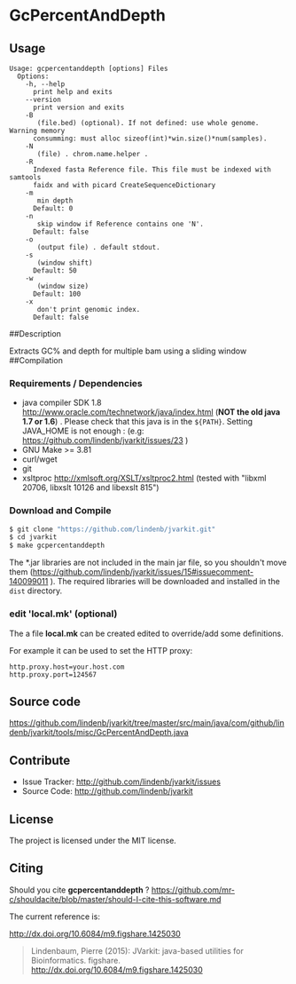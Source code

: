 # GcPercentAndDepth


## Usage

```
Usage: gcpercentanddepth [options] Files
  Options:
    -h, --help
      print help and exits
    --version
      print version and exits
    -B
       (file.bed) (optional). If not defined: use whole genome. Warning memory 
      consumming: must alloc sizeof(int)*win.size()*num(samples).
    -N
       (file) . chrom.name.helper .
    -R
      Indexed fasta Reference file. This file must be indexed with samtools 
      faidx and with picard CreateSequenceDictionary
    -m
       min depth
      Default: 0
    -n
       skip window if Reference contains one 'N'.
      Default: false
    -o
       (output file) . default stdout.
    -s
       (window shift)
      Default: 50
    -w
       (window size)
      Default: 100
    -x
       don't print genomic index.
      Default: false

```


##Description

Extracts GC% and depth for multiple bam using a sliding window
##Compilation

### Requirements / Dependencies

* java compiler SDK 1.8 http://www.oracle.com/technetwork/java/index.html (**NOT the old java 1.7 or 1.6**) . Please check that this java is in the `${PATH}`. Setting JAVA_HOME is not enough : (e.g: https://github.com/lindenb/jvarkit/issues/23 )
* GNU Make >= 3.81
* curl/wget
* git
* xsltproc http://xmlsoft.org/XSLT/xsltproc2.html (tested with "libxml 20706, libxslt 10126 and libexslt 815")


### Download and Compile

```bash
$ git clone "https://github.com/lindenb/jvarkit.git"
$ cd jvarkit
$ make gcpercentanddepth
```

The *.jar libraries are not included in the main jar file, so you shouldn't move them (https://github.com/lindenb/jvarkit/issues/15#issuecomment-140099011 ).
The required libraries will be downloaded and installed in the `dist` directory.

### edit 'local.mk' (optional)

The a file **local.mk** can be created edited to override/add some definitions.

For example it can be used to set the HTTP proxy:

```
http.proxy.host=your.host.com
http.proxy.port=124567
```
## Source code 

https://github.com/lindenb/jvarkit/tree/master/src/main/java/com/github/lindenb/jvarkit/tools/misc/GcPercentAndDepth.java

## Contribute

- Issue Tracker: http://github.com/lindenb/jvarkit/issues
- Source Code: http://github.com/lindenb/jvarkit

## License

The project is licensed under the MIT license.

## Citing

Should you cite **gcpercentanddepth** ? https://github.com/mr-c/shouldacite/blob/master/should-I-cite-this-software.md

The current reference is:

http://dx.doi.org/10.6084/m9.figshare.1425030

> Lindenbaum, Pierre (2015): JVarkit: java-based utilities for Bioinformatics. figshare.
> http://dx.doi.org/10.6084/m9.figshare.1425030


